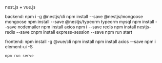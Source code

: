 nest.js + vue.js

backend: 
    npm i -g @nestjs/cli
    npm install --save @nestjs/mongoose mongoose
    npm install --save @nestjs/typeorm typeorm mysql
    npm install --save nodemailer
    npm install axios
    npm i --save redis
    npm install nestjs-redis --save
    cnpm install express-session --save
    npm run start

frontend:
    npm install -g @vue/cli
    npm install
    npm install axios --save
    npm i element-ui -S

    npm run serve